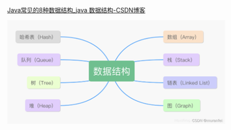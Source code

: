[Java常见的8种数据结构_java 数据结构-CSDN博客](https://blog.csdn.net/muranfei/article/details/122685218)

![第一张](assets/watermark,type_d3F5LXplbmhlaQ,shadow_50,text_Q1NETiBAbXVyYW5mZWk=,size_20,color_FFFFFF,t_70,g_se,x_16.png)   





